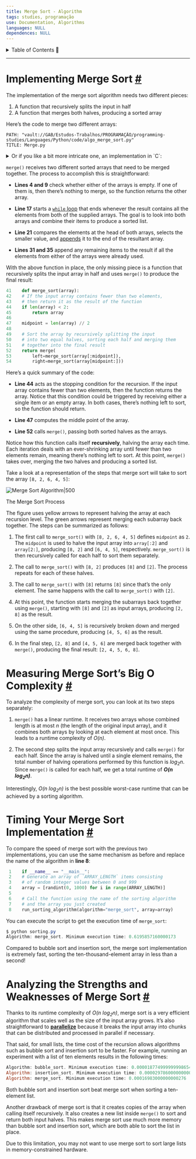 ```yaml
---
title: Merge Sort - Algorithm
tags: studies, programação
use: Documentation, Algorithms
languages: NULL
dependences: NULL
---
```


<details> <summary>Table of Contents 🔖</summary>

- [Implementing Merge Sort #](#implementing-merge-sort-)
- [Measuring Merge Sort’s Big O Complexity #](#measuring-merge-sorts-big-o-complexity-)
- [Timing Your Merge Sort Implementation #](#timing-your-merge-sort-implementation-)
- [Analyzing the Strengths and Weaknesses of Merge Sort #](#analyzing-the-strengths-and-weaknesses-of-merge-sort-)

</details>

---

# Implementing Merge Sort [#](https://realpython.com/sorting-algorithms-python//#implementing-merge-sort-in-python "Permanent link")

The implementation of the merge sort algorithm needs two different pieces:

1.  A function that recursively splits the input in half
2.  A function that merges both halves, producing a sorted array

Here’s the code to merge two different arrays:

```embed-cpp
PATH: "vault://GAB/Estudos-Trabalhos/PROGRAMAÇÃO/programming-studies/Languages/Python/code/algo_merge_sort.py"
TITLE: Merge.py
```

<details> <summary>Or if you like a bit more intricate one, an implementation in `C`:</summary>

```embed-cpp
PATH: "vault://GAB/Estudos-Trabalhos/PROGRAMAÇÃO/programming-studies/Languages/C/code/algo_merge_sort.c"
TITLE: "Merge.c"
```

</details>

`merge()` receives two different sorted arrays that need to be merged together. The process to accomplish this is straightforward:

-   **Lines 4 and 9** check whether either of the arrays is empty. If one of them is, then there’s nothing to merge, so the function returns the other array.

-   **Line 17** starts a [`while` loop](https://realpython.com/courses/mastering-while-loops/) that ends whenever the result contains all the elements from both of the supplied arrays. The goal is to look into both arrays and combine their items to produce a sorted list.
   
-   **Line 21** compares the elements at the head of both arrays, selects the smaller value, and [appends](https://realpython.com/python-append/) it to the end of the resultant array.
   
-   **Lines 31 and 35** append any remaining items to the result if all the elements from either of the arrays were already used.
   

With the above function in place, the only missing piece is a function that recursively splits the input array in half and uses `merge()` to produce the final result:

```python
41    def merge_sort(array):
42    # If the input array contains fewer than two elements,
43    # then return it as the result of the function
44    if len(array) < 2:
45        return array
46
47    midpoint = len(array) // 2
48
49    # Sort the array by recursively splitting the input
50    # into two equal halves, sorting each half and merging them
51    # together into the final result
52    return merge(
53        left=merge_sort(array[:midpoint]),
54        right=merge_sort(array[midpoint:]))
```

Here’s a quick summary of the code:

-   **Line 44** acts as the stopping condition for the recursion. If the input array contains fewer than two elements, then the function returns the array. Notice that this condition could be triggered by receiving either a single item or an empty array. In both cases, there’s nothing left to sort, so the function should return.

-   **Line 47** computes the middle point of the array.
   
-   **Line 52** calls `merge()`, passing both sorted halves as the arrays.

Notice how this function calls itself **recursively**, halving the array each time. Each iteration deals with an ever-shrinking array until fewer than two elements remain, meaning there’s nothing left to sort. At this point, `merge()` takes over, merging the two halves and producing a sorted list.

Take a look at a representation of the steps that merge sort will take to sort the array `[8, 2, 6, 4, 5]`:

![Merge Sort Algorithm|500](https://files.realpython.com/media/python-sorting-algorithms-merge-sort.d6b5c7dec9ef.png)

The Merge Sort Process

The figure uses yellow arrows to represent halving the array at each recursion level. The green arrows represent merging each subarray back together. The steps can be summarized as follows:

1.  The first call to `merge_sort()` with `[8, 2, 6, 4, 5]` defines `midpoint` as `2`. The `midpoint` is used to halve the input array into `array[:2]` and `array[2:]`, producing `[8, 2]` and `[6, 4, 5]`, respectively. `merge_sort()` is then recursively called for each half to sort them separately.

2.  The call to `merge_sort()` with `[8, 2]` produces `[8]` and `[2]`. The process repeats for each of these halves.
   
3.  The call to `merge_sort()` with `[8]` returns `[8]` since that’s the only element. The same happens with the call to `merge_sort()` with `[2]`.
  
4.  At this point, the function starts merging the subarrays back together using `merge()`, starting with `[8]` and `[2]` as input arrays, producing `[2, 8]` as the result.
  
5.  On the other side, `[6, 4, 5]` is recursively broken down and merged using the same procedure, producing `[4, 5, 6]` as the result.
  
6.  In the final step, `[2, 8]` and `[4, 5, 6]` are merged back together with `merge()`, producing the final result: `[2, 4, 5, 6, 8]`.


# Measuring Merge Sort’s Big O Complexity [#](https://realpython.com/sorting-algorithms-python//#measuring-merge-sorts-big-o-complexity "Permanent link")

To analyze the complexity of merge sort, you can look at its two steps separately:

1.  `merge()` has a linear runtime. It receives two arrays whose combined length is at most _n_ (the length of the original input array), and it combines both arrays by looking at each element at most once. This leads to a runtime complexity of _O(n)_.

2.  The second step splits the input array recursively and calls `merge()` for each half. Since the array is halved until a single element remains, the total number of halving operations performed by this function is _log<sub>2</sub>n_. Since `merge()` is called for each half, we get a total runtime of **_O(n log<sub>2</sub>n)_**.


Interestingly, _O(n log<sub>2</sub>n)_ is the best possible worst-case runtime that can be achieved by a sorting algorithm.

# Timing Your Merge Sort Implementation [#](https://realpython.com/sorting-algorithms-python//#timing-your-merge-sort-implementation "Permanent link")

To compare the speed of merge sort with the previous two implementations, you can use the same mechanism as before and replace the name of the algorithm in **line 8**:

```python
 1    if __name__ == "__main__":
 2    # Generate an array of `ARRAY_LENGTH` items consisting
 3    # of random integer values between 0 and 999
 4    array = [randint(0, 1000) for i in range(ARRAY_LENGTH)]
 5
 6    # Call the function using the name of the sorting algorithm
 7    # and the array you just created
 8    run_sorting_algorithm(algorithm="merge_sort", array=array)
```

You can execute the script to get the execution time of `merge_sort`:

```powershell
$ python sorting.py
Algorithm: merge_sort. Minimum execution time: 0.6195857160000173
```

Compared to bubble sort and insertion sort, the merge sort implementation is extremely fast, sorting the ten-thousand-element array in less than a second!

# Analyzing the Strengths and Weaknesses of Merge Sort [#](https://realpython.com/sorting-algorithms-python//#analyzing-the-strengths-and-weaknesses-of-merge-sort "Permanent link")

Thanks to its runtime complexity of _O(n log<sub>2</sub>n)_, merge sort is a very efficient algorithm that scales well as the size of the input array grows. It’s also straightforward to [**parallelize**](https://en.wikipedia.org/wiki/Parallel_algorithm) because it breaks the input array into chunks that can be distributed and processed in parallel if necessary.

That said, for small lists, the time cost of the recursion allows algorithms such as bubble sort and insertion sort to be faster. For example, running an experiment with a list of ten elements results in the following times:

```powershell
Algorithm: bubble_sort. Minimum execution time: 0.000018774999999998654
Algorithm: insertion_sort. Minimum execution time: 0.000029786000000000395
Algorithm: merge_sort. Minimum execution time: 0.00016983000000000276
```

Both bubble sort and insertion sort beat merge sort when sorting a ten-element list.

Another drawback of merge sort is that it creates copies of the array when calling itself recursively. It also creates a new list inside `merge()` to sort and return both input halves. This makes merge sort use much more memory than bubble sort and insertion sort, which are both able to sort the list in place.

Due to this limitation, you may not want to use merge sort to sort large lists in memory-constrained hardware.